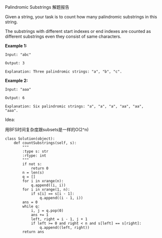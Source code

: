 Palindromic Substrings 解题报告

Given a string, your task is to count how many palindromic substrings in this string.

The substrings with different start indexes or end indexes are counted as different substrings even they consist of same characters.

**Example 1:**

```
Input: "abc"

Output: 3

Explanation: Three palindromic strings: "a", "b", "c".
```

**Example 2:**

```
Input: "aaa"

Output: 6

Explanation: Six palindromic strings: "a", "a", "a", "aa", "aa", "aaa".
```

Idea:

用BFS时间复杂度跟subsets是一样的O\(2^n\)

```
class Solution(object):
    def countSubstrings(self, s):
        """
        :type s: str
        :rtype: int
        """
        if not s:
            return 0
        n = len(s)
        q = []
        for i in xrange(n):
            q.append((i, i))
        for i in xrange(1, n):
            if s[i] == s[i - 1]:
                q.append((i - 1, i))
        ans = 0
        while q:
            i, j = q.pop(0)
            ans += 1
            left, right = i - 1, j + 1
            if left >= 0 and right < n and s[left] == s[right]:
                q.append((left, right))
        return ans
```



